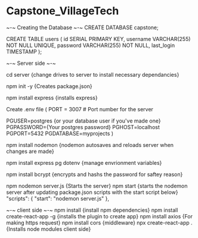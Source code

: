 # Capstone_VillageTech

~-~ Creating the Database ~-~
CREATE DATABASE capstone;

CREATE TABLE users (
id SERIAL PRIMARY KEY,
username VARCHAR(255) NOT NULL UNIQUE,
password VARCHAR(255) NOT NULL,
last_login TIMESTAMP
);


~-~ Server side ~-~

cd server {change drives to server to install necessary dependancies}

npm init -y {Creates package.json}

npm install express {installs express}

Create .env file (
PORT = 3007 # Port number for the server

PGUSER=postgres {or your database user if you've made one}
PGPASSWORD={Your postgres password}
PGHOST=localhost
PGPORT=5432
PGDATABASE=myprojects
)

npm install nodemon {nodemon autosaves and reloads server when changes are made}

npm install express pg dotenv {manage envrionment variables}

npm install bcrypt {encrypts and hashs the password for saftey reason}

npm nodemon server.js {Starts the server}
npm start {starts the nodemon server after updating package.json scripts with the start script below}
"scripts": {
"start": "nodemon server.js"
},

~-~ client side ~-~
npm install {install npm dependencies}
npm install create-react-app -g  {installs the plugin to create app}
npm install axios {For making https request}
npm install cors {middleware}
npx create-react-app . {Installs node modules client side}
